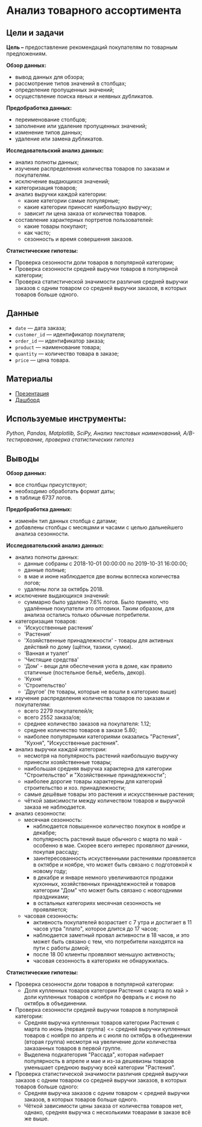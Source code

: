 # Анализ товарного ассортимента

## Цели и задачи

**Цель –** предоставление рекомендаций покупателям по товарным предложениям.

**Обзор данных:**
- вывод данных для обзора;
- рассмотрение типов значений в столбцах;
- определение пропущенных значений;
- осуществление поиска явных и неявных дубликатов.

**Предобработка данных:**
- переименование столбцов;
- заполнение или удаление пропущенных значений;
- изменение типов данных;
- удаление или замена дубликатов.

**Исследовательский анализ данных:**
- анализ полноты данных; 
- изучение распределения количества товаров по заказам и покупателям. 
- исключение выдающихся значений;
- категоризация товаров;
- анализ выручки каждой категории:
	- какие категории самые популярные;
	- какие категории приносят наибольшую выручку;
	- зависит ли цена заказа от количества товаров.
- составление характерных портретов пользователей:
	- какие товары покупают;
	- как часто;
	- сезонность и время совершения заказов.
    
**Статистические гипотезы:**
- Проверка сезонности доли товаров в популярной категории;
- Проверка сезонности средней выручки товаров в популярной категории;
- Проверка статистической значимости различия средней выручки заказов с одним товаром со средней выручки заказов, в которых товаров больше одного.

## Данные
- `date` — дата заказа;
- `customer_id` — идентификатор покупателя;
- `order_id` — идентификатор заказа;
- `product` — наименование товара;
- `quantity` — количество товара в заказе;
- `price` — цена товара.

## Материалы
- [Презентация](https://github.com/zhbak/yandex_praktikum_projects/blob/main/Анализ%20товарного%20ассортимента/Презентация_анализ_товарного_асортимента.pdf)
- [Дашборд](https://public.tableau.com/app/profile/kirill4583/viz/____ya_prak/Dashboard1)

## Используемые инструменты: 
*Python, Pandas, Matplotlib, SciPy, Анализ текстовых наименований, A/B-тестирование, проверка статистических гипотез*

## Выводы
**Обзор данных:**
- все столбцы присутствуют;
- необходимо обработать формат даты;
- в таблице 6737 логов.

**Предобработка данных:**
- изменён тип данных столбца с датами;
- добавлены столбцы с месяцами и часами с целью дальнейшего анализа сезонности.

**Исследовательский анализ данных:**
- анализ полноты данных:
    - данные собраны с 2018-10-01 00:00:00 по 2019-10-31 16:00:00;
    - данные полные;
    - в мае и июне наблюдается две волны всплеска количества логов;
    - удалены логи за октябрь 2018.
- исключение выдающихся значений:
    - суммарно было удалено 7.6% логов. Было принято, что удалённые покупатели это оптовики. Таким образом, для анализа остались только обычные потребители.
- категоризация товаров:
    - 'Искусственные растения'
    - 'Растения'
    - 'Хозяйственные принадлежности' - товары для активных действий по дому (щётки, тазики, сумки).
    - 'Ванная и туалет'
    - 'Чистящие средства'
    - 'Дом' - вещи для обеспечения уюта в доме, как правило статичные (постельное бельё, мебель, декор).
    - 'Кухня'
    - 'Строительство'
    - 'Другое' (те товары, которые не вошли в категорию выше)
- изучение распределения количества товаров по заказам и покупателям:
    - всего 2279 покупателей/я;
    - всего 2552 заказа/ов;
    - среднее количество заказов на покупателя: 1.12;
    - среднее количество товаров в заказе 5.80;
    - наиболее популярными категориями оказались "Растения", "Кухня", "Искусственные растения".
- анализ выручки каждой категории:
    - несмотря на популярность растений наибольшую выручку принесли хозяйственные товары;
    - наибольшая средняя выручка характерна для категории "Строительство" и "Хозяйственные принадлежности";
    - наиболее дорогие товары характерны для категорий строительство и хоз. принадлежности;
    - самые дешёвые товары это растения и искусственные растения;
    - чёткой зависимости между количеством товаров и выручкой заказа не наблюдается.
- анализ сезонности:
    - месячная сезонность:
        - наблюдается повышенное количество покупок в ноябре и декабре;
        - популярность растений выше обычного с марта по май - особенно в мае. Скорее всего интерес проявляют дачники, покупая рассаду;
        - заинтересованность искуственными растениями проявляется в октябре и ноябре, что может быть связано с подготовкой к новому году;
        - в декабре и январе немного увеличиваются продажи кухонных, хозяйственных принадлежностей и товаров категории "Дом" что может быть связано с новогодними праздниками;
        - в остальных категориях месячная сезонность не проявляется;
    - часовая сезонность:
        - активность покупателей возрастает с 7 утра и достигает в 11 часов утра "плато", которое длится до 17 часов;
        - наблюдается заметный провал активности в 18 часов, и это может быть связано с тем, что потребители находятся на пути с работы домой;
        - после 18 00 клиенты проявляют меньшую активность;
        - часовая сезонность в категориях не обнаружилась.    

    
**Статистические гипотезы:**
- Проверка сезонности доли товаров в популярной категории:
    - Доля купленных товаров категории Растения с марта по май > доли купленных товаров с ноября по февраль и с июня по октябрь в объединении.
- Проверка сезонности средней выручки товаров в популярной категории:
    - Средняя выручка купленных товаров категории Растения с марта по июнь (первая группа) <= средней выручки купленных товаров с ноября по апрель и с июля по октябрь в объединении (вторая группа) несмотря на увеличение доли количества заказанных товаров в первой группе.
    - Выделена подкатегория "Рассада", которая набирает популярность в апреле и мае и из-за дешевизны товаров  уменьшает среднюю выручку всей категории "Растения".
- Проверка статистической значимости различия средней выручки заказов с одним товаром со средней выручки заказов, в которых товаров больше одного:
    - Cредняя выручка заказов с одним товаром < средней выручки заказов, в которых товаров больше одного.
    - Чёткой зависимости цены заказа от количества товаров нет, однако, средняя выручка с несколькими товарами в заказе всё же выше.
